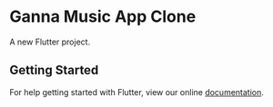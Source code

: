 # Ganna Music App Clone

A new Flutter project.



## Getting Started

For help getting started with Flutter, view our online
[documentation](https://flutter.io/).
